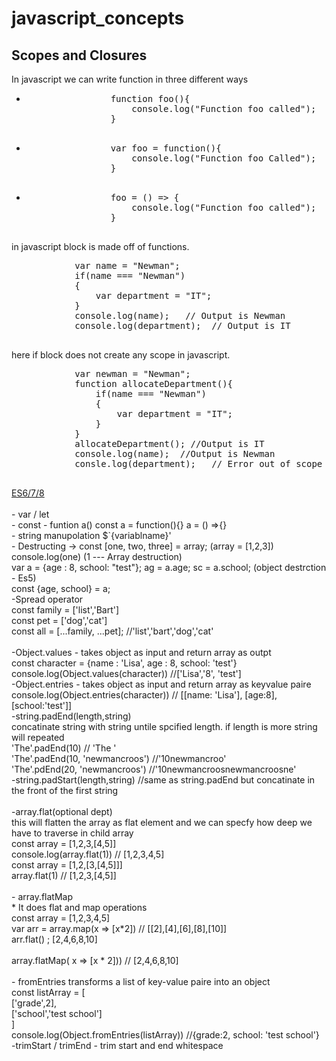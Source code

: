 # javascript_concepts

<h2>Scopes and Closures</h2>
<p>
    In javascript we can write function in three different ways<br/>
    <ul>
        <li>
            <pre>
                function foo(){
                    console.log("Function foo called");
                }
            </pre>
        </li>
        <li>
            <pre>
                var foo = function(){
                    console.log("Function foo Called");
                }
            </pre>
        </li>
        <li>
            <pre>
                foo = () =&gt; {
                    console.log("Function foo called");
                }
            </pre>
        </li>
    </ul>
    <p>
        in javascript block is made off of functions.
        <pre>
            var name = "Newman";
            if(name === "Newman")
            {
                var department = "IT";
            }
            console.log(name);   // Output is Newman
            console.log(department);  // Output is IT
        </pre>
        here if block does not create any scope in javascript.
    </p>
    <p>
        <pre>
            var newman = "Newman";
            function allocateDepartment(){
                if(name === "Newman")
                {
                    var department = "IT";
                }
            }
            allocateDepartment(); //Output is IT
            console.log(name);  //Output is Newman
            consle.log(department);   // Error out of scope
        </pre>
    </p>
	<p>
		<u>ES6/7/8</u>
<br>
<br>
		- var / let   <br>
		- const 
		- funtion a()  <changed to> const a = function(){}  <changed to> a = () =>{} <br>
		- string manupolation $`{variablname}' <br>
		- Destructing -> const [one, two, three] = array;   (array = [1,2,3])<br>
			console.log(one)   (1 --- Array destruction)<br>
			var a = {age : 8, school: "test"}; ag = a.age; sc = a.school; (object destrction - Es5)<br>
			const {age, school} = a;<br>
		-Spread operator<br>
			const family = ['list','Bart']<br>
			const pet = ['dog','cat']<br>
			const all = [...family, ...pet]; //'list','bart','dog','cat'<br>
<br>
		-Object.values  - takes object as input and return array as outpt<br>
				const character = {name : 'Lisa', age : 8, school: 'test'}<br>
				console.log(Object.values(character))  //['Lisa','8', 'test']<br>
		-Object.entries - takes object as input and return array as keyvalue paire<br>
				console.log(Object.entries(character))   // [[name: 'Lisa'], [age:8], [school:'test']]<br>
		-string.padEnd(length,string)<br>
				concatinate string with string untile spcified length. if length is more string will repeated<br>
				'The'.padEnd(10) // 'The          '<br>
				'The'.padEnd(10, 'newmancroos') //'10newmancroo'<br>
				'The'.pdEnd(20, 'newmancroos') //'10newmancroosnewmancroosne'<br>
		-string.padStart(length,string)    //same as string.padEnd but concatinate in the front of the first string<br>
<br>
		-array.flat(optional dept)<br>
				this will flatten the array as flat element and we can specfy how deep we have to traverse in child array<br>
				const array = [1,2,3,[4,5]]<br>
				console.log(array.flat(1))   // [1,2,3,4,5]<br>
				const array = [1,2,[3,[4,5]]]<br>
				array.flat(1)  // [1,2,3,[4,5]]<br>
<br>
		- array.flatMap <br>
				* It does flat and map operations<br>
			const array = [1,2,3,4,5]<br>
			var arr = array.map(x => [x*2])  // [[2],[4],[6],[8],[10]]<br>
			arr.flat() ; [2,4,6,8,10]<br>
<br>
			array.flatMap( x => [x * 2])) // [2,4,6,8,10]<br>
<br>
		- fromEntries transforms a list of key-value paire into an object<br>
			const listArray = [<br>
					['grade',2],<br>
					['school','test school']<br>
				]<br>
			console.log(Object.fromEntries(listArray))   //{grade:2, school: 'test school'}<br>
		-trimStart / trimEnd   - trim start and end whitespace<br>
	<br>
	<br>
	</p>
</p>